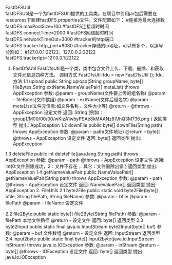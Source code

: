 FastDFSUtil<Br/>
    fastDFSUtil是一个为fastDFSUtil提供的工具类。在项目中引用jar包后需要在resources下新建fastDFS.properties文件，文件配置如下：
    #连接池最大连接数
    fastDFS.maxPoolSize=100
    #fastDFS连接超时时间
    fastDFS.connectTime=2000
    #fastDFS网络超时时间
    fastDFS.networkTimeOut=3000
    #tracker的http端口
    fastDFS.tracker.http_port=8080
    #tracker存储的ip地址，可以有多个，以逗号分割如：
    #127.0.0.1:22122，127.0.0.2:22122
    fastDFS.trackerIps=127.0.0.1:22122
1.	FastDfsUtil
    FastDfsUtil是一个类，类中包含文件上传、下载、删除、和获取文件元信息四种方法。
    调用方式
        FastDfsUtil fdu = new FastDfsUtil ();
        fdu.方法
1.1 upload
    public String upload(String groupName, byte[] fileBytes,String extName,NameValuePair[] metaList)
                            throws AppException
    参数:
    @param - groupName(文件要上传的组名称)
    @param - fileBytes(文件数组)
    @param - extName(文件后缀名字)
    @param - metaList(文件元信息:如文件名称，文件大小等)
    @return -
    @throws - AppException 设定文件
    返回:
    String (例如：group1/M00/00/00/wKizA1wbyPSAe8kMAANz87JhQ3M736.png ) 返回类型
    抛出:
    AppException
1.2 downFile
    public byte[] downFile(String path)
                    throws AppException
    参数:
    @param - path(文件地址)
    @return – byte[]
    @throws - AppException 设定文件
    返回:
    byte[] 返回类型
    抛出:
    AppException

1.3 deleteFile
    public int deleteFile(java.lang.String path)
                throws AppException
    参数:
    @param - path
    @throws - AppException 设定文件
    返回:
    int(0:文件删除成功，2：文件不存在 ，其它：文件删除出错 ) 返回类型
    抛出:
    AppException
1.4 getNameValuePair
    public  NameValuePair[] getNameValuePair(String path)
                                                        throws AppException
    参数:
    @param - path
    @throws - AppException 设定文件
    返回:
    NameValuePair[] 返回类型
    抛出:
    AppException
2. FileUtils
2.1 byte2File
    public static void byte2File(byte[] bfile, String filePath, String fileName)
    参数:
    @param - bfile
    @param - filePath
    @param - fileName 设定文件

2.2 file2Byte
    public static byte[] file2Byte(String filePath)
    参数:
    @param – filePath 本地文件路径
    @return - 设定文件
    返回:
    byte[] 返回类型
2.3 byte2Input
    public static final java.io.InputStream byte2Input(byte[] buf)
    参数:
    @param – buf 文件数组
    @return - 设定文件
    返回:
    InputStream 返回类型
2.4 input2byte
    public static final byte[] input2byte(java.io.InputStream inStream)
                                throws java.io.IOException
    参数:
    @param - inStream
    @return – byte[]
    @throws - IOException 设定文件
    返回:
    byte[] 返回类型
    抛出:
    java.io.IOException

